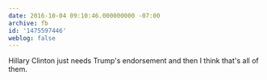 ```yaml
---
date: 2016-10-04 09:10:46.000000000 -07:00
archive: fb
id: '1475597446'
weblog: false
---
```


Hillary Clinton just needs Trump's endorsement and then I think that's all of them.
